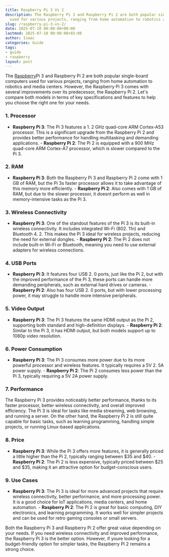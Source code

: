 ```yaml
---
title: Raspberry Pi 3 Vs 2
description: The Raspberry Pi 3 and Raspberry Pi 2 are both popular single-board computers
  used for various projects, ranging from home automation to robotics and media...
slug: /raspberry-pi-3-vs-2/
date: 2025-07-10 00:00:00+00:00
lastmod: 2025-07-10 00:00:00+03:00
author: Isaac
categories: Guide
tags:
- guide
- raspberry
layout: post
---
```

The [Raspberry](https://pestpolicy.com/best-heatsink-for-raspberry-pi-3/)Pi 3 and Raspberry Pi 2 are both popular single-board computers used for various projects, ranging from home automation to robotics and media centers. However, the Raspberry Pi 3 comes with several improvements over its predecessor, the Raspberry Pi 2. Let's compare both models in terms of key specifications and features to help you choose the right one for your needs.

###  1. Processor

- **Raspberry Pi 3**: The Pi 3 features a 1. 2 GHz quad-core ARM Cortex-A53 processor. This is a significant upgrade from the Raspberry Pi 2 and provides better performance for handling multitasking and demanding applications. - **Raspberry Pi 2**: The Pi 2 is equipped with a 900 MHz quad-core ARM Cortex-A7 processor, which is slower compared to the Pi 3.

###  2. RAM

- **Raspberry Pi 3**: Both the Raspberry Pi 3 and Raspberry Pi 2 come with 1 GB of RAM, but the Pi 3s faster processor allows it to take advantage of this memory more efficiently. - **Raspberry Pi 2**: Also comes with 1 GB of RAM, but due to the slower processor, it doesnt perform as well in memory-intensive tasks as the Pi 3.

###  3. Wireless Connectivity

- **Raspberry Pi 3**: One of the standout features of the Pi 3 is its built-in wireless connectivity. It includes integrated Wi-Fi (802. 11n) and Bluetooth 4. 2. This makes the Pi 3 ideal for wireless projects, reducing the need for external dongles. - **Raspberry Pi 2**: The Pi 2 does not include built-in Wi-Fi or Bluetooth, meaning you need to use external adapters for wireless connections.

###  4. USB Ports

- **Raspberry Pi 3**: It features four USB 2. 0 ports, just like the Pi 2, but with the improved performance of the Pi 3, these ports can handle more demanding peripherals, such as external hard drives or cameras. - **Raspberry Pi 2**: Also has four USB 2. 0 ports, but with lower processing power, it may struggle to handle more intensive peripherals.

###  5. Video Output

- **Raspberry Pi 3**: The Pi 3 features the same HDMI output as the Pi 2, supporting both standard and high-definition displays. - **Raspberry Pi 2**: Similar to the Pi 3, it has HDMI output, but both models support up to 1080p video resolution.

###  6. Power Consumption

- **Raspberry Pi 3**: The Pi 3 consumes more power due to its more powerful processor and wireless features. It typically requires a 5V 2. 5A power supply. - **Raspberry Pi 2**: The Pi 2 consumes less power than the Pi 3, typically requiring a 5V 2A power supply.

###  7. Performance

The Raspberry Pi 3 provides noticeably better performance, thanks to its faster processor, better wireless connectivity, and overall improved efficiency. The Pi 3 is ideal for tasks like media streaming, web browsing, and running a server. On the other hand, the Raspberry Pi 2 is still quite capable for basic tasks, such as learning programming, handling simple projects, or running Linux-based applications.

###  8. Price

- **Raspberry Pi 3**: While the Pi 3 offers more features, it is generally priced a little higher than the Pi 2, typically ranging between $35 and $40. - **Raspberry Pi 2**: The Pi 2 is less expensive, typically priced between $25 and $35, making it an attractive option for budget-conscious users.

###  9. Use Cases

- **Raspberry Pi 3**: The Pi 3 is ideal for more advanced projects that require wireless connectivity, better performance, and more processing power. It is a good choice for IoT applications, media centers, and home automation. - **Raspberry Pi 2**: The Pi 2 is great for basic computing, DIY electronics, and learning programming. It works well for simpler projects and can be used for retro gaming consoles or small servers.

Both the Raspberry Pi 3 and Raspberry Pi 2 offer great value depending on your needs. If you need wireless connectivity and improved performance, the Raspberry Pi 3 is the better option. However, if youre looking for a budget-friendly option for simpler tasks, the Raspberry Pi 2 remains a strong choice.